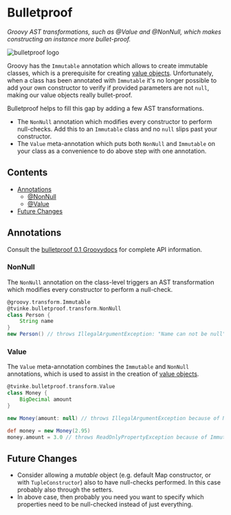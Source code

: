 # Bulletproof
*Groovy AST transformations, such as @Value and @NonNull, which makes constructing an instance more bullet-proof.* 

![bulletproof logo](https://raw.githubusercontent.com/tvinke/bulletproof/master/logo.png)

Groovy has the `Immutable` annotation which allows to create immutable classes, which is a prerequisite for creating [value objects](https://en.wikipedia.org/wiki/Value_object). Unfortunately, when a class has been annotated with `Immutable` it's no longer possible to add your own constructor to verify if provided parameters are not `null`, making our value objects really bullet-proof.

Bulletproof helps to fill this gap by adding a few AST transformations.
 * The `NonNull` annotation which modifies every constructor to perform null-checks. Add this to an `Immutable` class and no `null` slips past your constructor.
 * The `Value` meta-annotation which puts both `NonNull` and `Immutable` on your class as a convenience to do above step with one annotation.

## Contents
 * [Annotations](#annotations)
   * [@NonNull](#nonnull)
   * [@Value](#value)
 * [Future Changes](#future-changes)

## Annotations

Consult the [bulletproof 0.1 Groovydocs](http://tvinke.github.io/bulletproof/v0.1/groovydoc/) for complete API information.

### NonNull

The `NonNull` annotation on the class-level triggers an AST transformation which modifies every constructor to perform a null-check.

```groovy
@groovy.transform.Immutable
@tvinke.bulletproof.transform.NonNull
class Person {
    String name
}
new Person() // throws IllegalArgumentException: "Name can not be null"
```

### Value

The `Value` meta-annotation combines the `Immutable` and `NonNull` annotations, which is used to assist in the creation of [value objects](https://en.wikipedia.org/wiki/Value_object).

```groovy
@tvinke.bulletproof.transform.Value
class Money {
    BigDecimal amount
}

new Money(amount: null) // throws IllegalArgumentException because of NonNull

def money = new Money(2.95)
money.amount = 3.0 // throws ReadOnlyPropertyException because of Immutable
```

## Future Changes

 * Consider allowing a _mutable_ object (e.g. default Map constructor, or with `TupleConstructor`) also to have null-checks performed. In this case probably also through the setters.
 * In above case, then probably you need you want to specify which properties need to be null-checked instead of just everything.